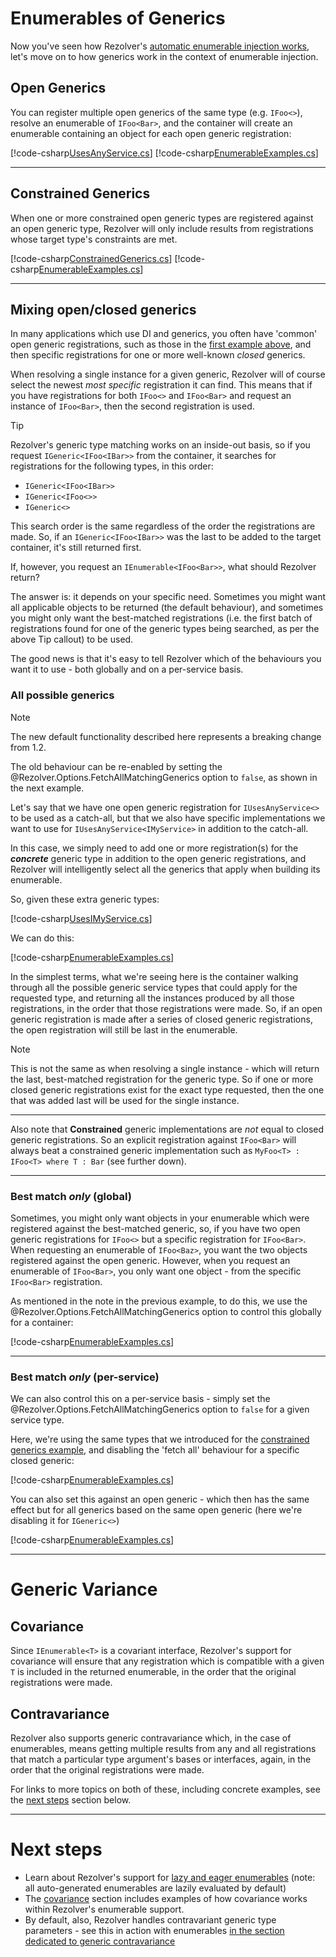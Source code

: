 ﻿# Enumerables of Generics

Now you've seen how Rezolver's [automatic enumerable injection works](../enumerables.md), let's move on to how 
generics work in the context of enumerable injection.

## Open Generics

You can register multiple open generics of the same type (e.g. `IFoo<>`), resolve an enumerable of 
`IFoo<Bar>`, and the container will create an enumerable containing an object for each open generic registration:

[!code-csharp[UsesAnyService.cs](../../../../../test/Rezolver.Tests.Examples/Types/UsesAnyService.cs#example)]
[!code-csharp[EnumerableExamples.cs](../../../../../test/Rezolver.Tests.Examples/EnumerableExamples.cs#example5)]

***

## Constrained Generics

When one or more constrained open generic types are registered against an open generic type, Rezolver will only
include results from registrations whose target type's constraints are met.

[!code-csharp[ConstrainedGenerics.cs](../../../../../test/Rezolver.Tests.Examples/Types/ConstrainedGenerics.cs#example)]
[!code-csharp[EnumerableExamples.cs](../../../../../test/Rezolver.Tests.Examples/EnumerableExamples.cs#example5b)]

***

## Mixing open/closed generics

In many applications which use DI and generics, you often have 'common' open generic registrations, such as
those in the [first example above](#open-generics), and then specific registrations for one or more 
well-known *closed* generics.

When resolving a single instance for a given generic, Rezolver will of course select the newest *most specific* 
registration it can find.  This means that if you have registrations for both `IFoo<>` and `IFoo<Bar>` and 
request an instance of `IFoo<Bar>`, then the second registration is used.

> [!TIP]
> Rezolver's generic type matching works on an inside-out basis, so if you request `IGeneric<IFoo<IBar>>` from
> the container, it searches for registrations for the following types, in this order:
> - `IGeneric<IFoo<IBar>>`
> - `IGeneric<IFoo<>>`
> - `IGeneric<>`
> 
> This search order is the same regardless of the order the registrations are made.  So, if an 
> `IGeneric<IFoo<IBar>>` was the last to be added to the target container, it's still returned first.

If, however, you request an `IEnumerable<IFoo<Bar>>`, what should Rezolver return?

The answer is: it depends on your specific need.  Sometimes you might want all applicable objects to be returned
(the default behaviour), and sometimes you might only want the best-matched registrations (i.e. the first batch
of registrations found for one of the generic types being searched, as per the above Tip callout) to be used.

The good news is that it's easy to tell Rezolver which of the behaviours you want it to use - both globally and
on a per-service basis.

### All possible generics

> [!NOTE]
> The new default functionality described here represents a breaking change from 1.2.
> 
> The old behaviour can be re-enabled by setting the @Rezolver.Options.FetchAllMatchingGenerics option 
> to `false`, as shown in the next example.

Let's say that we have one open generic registration for `IUsesAnyService<>` to be used as a catch-all, but that
we also have specific implementations we want to use for `IUsesAnyService<IMyService>` in addition to the catch-all.

In this case, we simply need to add one or more registration(s) for the **_concrete_** generic type in addition
to the open generic registrations, and Rezolver will intelligently select all the generics that apply when 
building its enumerable.

So, given these extra generic types:

[!code-csharp[UsesIMyService.cs](../../../../../test/Rezolver.Tests.Examples/Types/UsesIMyService.cs#example)]

We can do this:

[!code-csharp[EnumerableExamples.cs](../../../../../test/Rezolver.Tests.Examples/EnumerableExamples.cs#example6)]

In the simplest terms, what we're seeing here is the container walking through all the possible generic service types
that could apply for the requested type, and returning all the instances produced by all those registrations, in
the order that those registrations were made.  So, if an open generic registration is made after a series of closed 
generic registrations, the open registration will still be last in the enumerable.

> [!NOTE]
> This is not the same as when resolving a single instance - which will return the last, best-matched registration
> for the generic type.  So if one or more closed generic registrations exist for the exact type requested, then 
> the one that was added last will be used for the single instance.
> ***
> Also note that **Constrained** generic implementations are *not* equal to closed generic registrations. So an 
> explicit registration against `IFoo<Bar>` will always beat a constrained generic implementation such as
> `MyFoo<T> : IFoo<T> where T : Bar` (see further down).

***

### Best match *only* (global)

Sometimes, you might only want objects in your enumerable which were registered against the best-matched generic, so, if you
have two open generic registrations for `IFoo<>` but a specific registration for `IFoo<Bar>`.  When requesting an 
enumerable of `IFoo<Baz>`, you want the two objects registered against the open generic.  However, when you request
an enumerable of `IFoo<Bar>`, you only want one object - from the specific `IFoo<Bar>` registration.

As mentioned in the note in the previous example, to do this, we use the @Rezolver.Options.FetchAllMatchingGenerics option
to control this globally for a container:

[!code-csharp[EnumerableExamples.cs](../../../../../test/Rezolver.Tests.Examples/EnumerableExamples.cs#example6b)]

***

### Best match *only* (per-service)

We can also control this on a per-service basis - simply set the @Rezolver.Options.FetchAllMatchingGenerics option to
`false` for a given service type.

Here, we're using the same types that we introduced for the [constrained generics example](#constrained-generics), 
and disabling the 'fetch all' behaviour for a specific closed generic:

[!code-csharp[EnumerableExamples.cs](../../../../../test/Rezolver.Tests.Examples/EnumerableExamples.cs#example6c)]

You can also set this against an open generic - which then has the same effect but for all generics based on the same
open generic (here we're disabling it for `IGeneric<>`)

[!code-csharp[EnumerableExamples.cs](../../../../../test/Rezolver.Tests.Examples/EnumerableExamples.cs#example6d)]

***

# Generic Variance

## Covariance

Since `IEnumerable<T>` is a covariant interface, Rezolver's support for covariance will ensure that any registration
which is compatible with a given `T` is included in the returned enumerable, in the order that the original
registrations were made.

## Contravariance

Rezolver also supports generic contravariance which, in the case of 
enumerables, means getting multiple results from any and all registrations that 
match a particular type argument's bases or interfaces, again, in the order that the original registrations
were made.


For links to more topics on both of these, including concrete examples, see the [next steps](#next-steps) section
below.

***

# Next steps

- Learn about Rezolver's support for [lazy and eager enumerables](lazy-vs-eager.md) (note: all auto-generated enumerables are lazily 
evaluated by default)
- The [covariance](../variance/covariance.md) section includes examples of how covariance works within Rezolver's
enumerable support.
- By default, also, Rezolver handles contravariant generic type parameters - see this in action with enumerables 
[in the section dedicated to generic contravariance](../variance/contravariance.md)